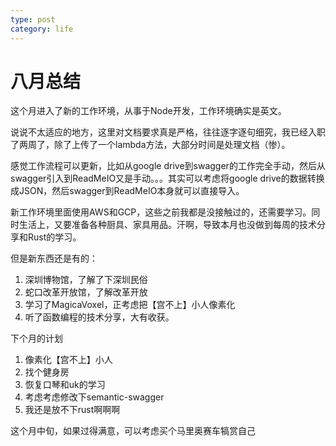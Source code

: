 ```yaml
---
type: post
category: life
---
```

# 八月总结

这个月进入了新的工作环境，从事于Node开发，工作环境确实是英文。

说说不太适应的地方，这里对文档要求真是严格，往往逐字逐句细究，我已经入职了两周了，除了上传了一个lambda方法，大部分时间是处理文档（惨）。

感觉工作流程可以更新，比如从google drive到swagger的工作完全手动，然后从swagger引入到ReadMeIO又是手动。。。其实可以考虑将google drive的数据转换成JSON，然后swagger到ReadMeIO本身就可以直接导入。

新工作环境里面使用AWS和GCP，这些之前我都是没接触过的，还需要学习。同时生活上，又要准备各种厨具、家具用品。汗啊，导致本月也没做到每周的技术分享和Rust的学习。

但是新东西还是有的：

1. 深圳博物馆，了解了下深圳民俗
2. 蛇口改革开放馆，了解改革开放
3. 学习了MagicaVoxel，正考虑把【宫不上】小人像素化
4. 听了函数编程的技术分享，大有收获。

下个月的计划

1. 像素化【宫不上】小人
2. 找个健身房
3. 恢复口琴和uk的学习
4. 考虑考虑修改下semantic-swagger
5. 我还是放不下rust啊啊啊

这个月中旬，如果过得满意，可以考虑买个马里奥赛车犒赏自己
